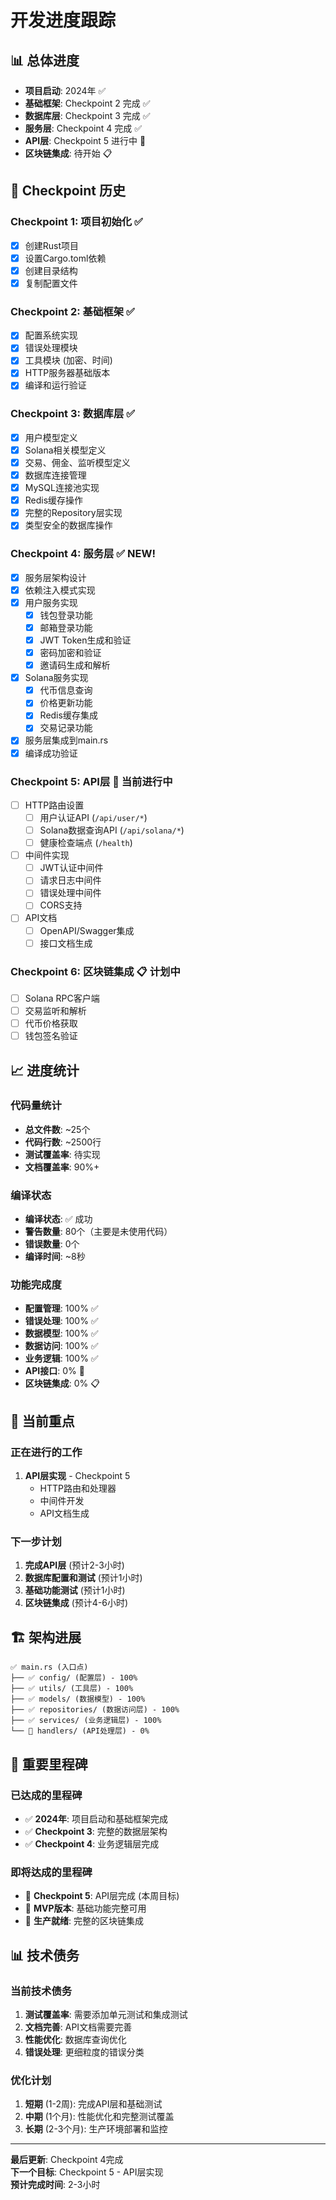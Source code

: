 # 开发进度跟踪

## 📊 总体进度

- **项目启动**: 2024年 ✅
- **基础框架**: Checkpoint 2 完成 ✅
- **数据库层**: Checkpoint 3 完成 ✅
- **服务层**: Checkpoint 4 完成 ✅
- **API层**: Checkpoint 5 进行中 🚧
- **区块链集成**: 待开始 📋

## 🏁 Checkpoint 历史

### Checkpoint 1: 项目初始化 ✅
- [x] 创建Rust项目
- [x] 设置Cargo.toml依赖
- [x] 创建目录结构
- [x] 复制配置文件

### Checkpoint 2: 基础框架 ✅
- [x] 配置系统实现
- [x] 错误处理模块
- [x] 工具模块 (加密、时间)
- [x] HTTP服务器基础版本
- [x] 编译和运行验证

### Checkpoint 3: 数据库层 ✅
- [x] 用户模型定义
- [x] Solana相关模型定义
- [x] 交易、佣金、监听模型定义
- [x] 数据库连接管理
- [x] MySQL连接池实现
- [x] Redis缓存操作
- [x] 完整的Repository层实现
- [x] 类型安全的数据库操作

### Checkpoint 4: 服务层 ✅ **NEW!**
- [x] 服务层架构设计
- [x] 依赖注入模式实现
- [x] 用户服务实现
  - [x] 钱包登录功能
  - [x] 邮箱登录功能
  - [x] JWT Token生成和验证
  - [x] 密码加密和验证
  - [x] 邀请码生成和解析
- [x] Solana服务实现
  - [x] 代币信息查询
  - [x] 价格更新功能
  - [x] Redis缓存集成
  - [x] 交易记录功能
- [x] 服务层集成到main.rs
- [x] 编译成功验证

### Checkpoint 5: API层 🚧 **当前进行中**
- [ ] HTTP路由设置
  - [ ] 用户认证API (`/api/user/*`)
  - [ ] Solana数据查询API (`/api/solana/*`)
  - [ ] 健康检查端点 (`/health`)
- [ ] 中间件实现
  - [ ] JWT认证中间件
  - [ ] 请求日志中间件
  - [ ] 错误处理中间件
  - [ ] CORS支持
- [ ] API文档
  - [ ] OpenAPI/Swagger集成
  - [ ] 接口文档生成

### Checkpoint 6: 区块链集成 📋 **计划中**
- [ ] Solana RPC客户端
- [ ] 交易监听和解析
- [ ] 代币价格获取
- [ ] 钱包签名验证

## 📈 进度统计

### 代码量统计
- **总文件数**: ~25个
- **代码行数**: ~2500行
- **测试覆盖率**: 待实现
- **文档覆盖率**: 90%+

### 编译状态
- **编译状态**: ✅ 成功
- **警告数量**: 80个（主要是未使用代码）
- **错误数量**: 0个
- **编译时间**: ~8秒

### 功能完成度
- **配置管理**: 100% ✅
- **错误处理**: 100% ✅
- **数据模型**: 100% ✅
- **数据访问**: 100% ✅
- **业务逻辑**: 100% ✅
- **API接口**: 0% 🚧
- **区块链集成**: 0% 📋

## 🎯 当前重点

### 正在进行的工作
1. **API层实现** - Checkpoint 5
   - HTTP路由和处理器
   - 中间件开发
   - API文档生成

### 下一步计划
1. **完成API层** (预计2-3小时)
2. **数据库配置和测试** (预计1小时)
3. **基础功能测试** (预计1小时)
4. **区块链集成** (预计4-6小时)

## 🏗️ 架构进展

```
✅ main.rs (入口点)
├── ✅ config/ (配置层) - 100%
├── ✅ utils/ (工具层) - 100%
├── ✅ models/ (数据模型) - 100%
├── ✅ repositories/ (数据访问层) - 100%
├── ✅ services/ (业务逻辑层) - 100%
└── 🚧 handlers/ (API处理层) - 0%
```

## 🎉 重要里程碑

### 已达成的里程碑
- ✅ **2024年**: 项目启动和基础框架完成
- ✅ **Checkpoint 3**: 完整的数据层架构
- ✅ **Checkpoint 4**: 业务逻辑层完成

### 即将达成的里程碑
- 🎯 **Checkpoint 5**: API层完成 (本周目标)
- 🎯 **MVP版本**: 基础功能完整可用
- 🎯 **生产就绪**: 完整的区块链集成

## 📊 技术债务

### 当前技术债务
1. **测试覆盖率**: 需要添加单元测试和集成测试
2. **文档完善**: API文档需要完善
3. **性能优化**: 数据库查询优化
4. **错误处理**: 更细粒度的错误分类

### 优化计划
1. **短期** (1-2周): 完成API层和基础测试
2. **中期** (1个月): 性能优化和完整测试覆盖
3. **长期** (2-3个月): 生产环境部署和监控

---

**最后更新**: Checkpoint 4完成  
**下一个目标**: Checkpoint 5 - API层实现  
**预计完成时间**: 2-3小时
